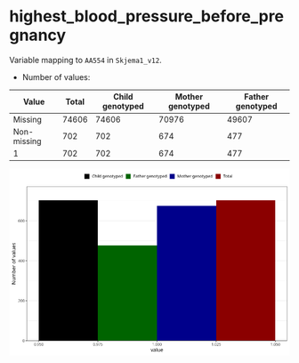 # highest_blood_pressure_before_pregnancy
Variable mapping to `AA554` in `Skjema1_v12`.
- Number of values:

| Value | Total | Child genotyped | Mother genotyped | Father genotyped |
| ----- | ----- | --------------- | ---------------- | ---------------- |
| Missing | 74606 | 74606 | 70976 | 49607 |
| Non-missing | 702 | 702 | 674 | 477 |
| 1 | 702 | 702 | 674 | 477 |



![](highest_blood_pressure_before_pregnancy_n.png)



